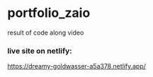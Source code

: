 # portfolio_zaio
result of code along video

### live site on netlify:
https://dreamy-goldwasser-a5a378.netlify.app/
